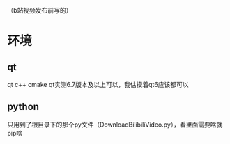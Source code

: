 （b站视频发布前写的）
# 环境
## qt
qt c++ cmake 
qt实测6.7版本及以上可以，我估摸着qt6应该都可以
## python
只用到了根目录下的那个py文件（DownloadBilibiliVideo.py），看里面需要啥就pip啥
